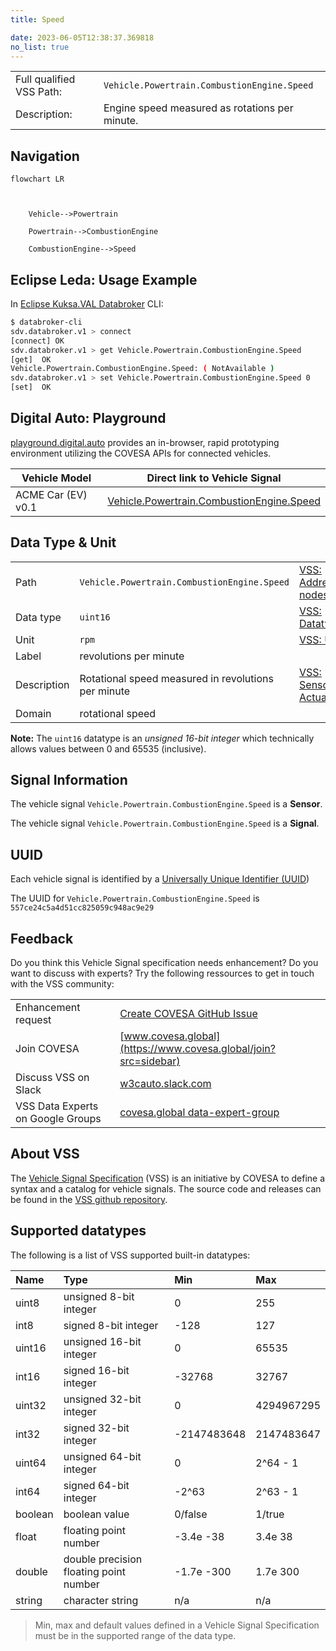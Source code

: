 ```yaml
---
title: Speed

date: 2023-06-05T12:38:37.369818
no_list: true
---
```



| | |
|---|---|
| Full qualified VSS Path: | `Vehicle.Powertrain.CombustionEngine.Speed` |
| Description: | Engine speed measured as rotations per minute. |

## Navigation

```mermaid
flowchart LR



    Vehicle-->Powertrain

    Powertrain-->CombustionEngine

    CombustionEngine-->Speed

```

## Eclipse Leda: Usage Example

In [Eclipse Kuksa.VAL Databroker](https://github.com/eclipse/kuksa.val/tree/master/kuksa_databroker) CLI:



```bash
$ databroker-cli
sdv.databroker.v1 > connect
[connect] OK
sdv.databroker.v1 > get Vehicle.Powertrain.CombustionEngine.Speed
[get]  OK
Vehicle.Powertrain.CombustionEngine.Speed: ( NotAvailable )
sdv.databroker.v1 > set Vehicle.Powertrain.CombustionEngine.Speed 0
[set]  OK
```

## Digital Auto: Playground

[playground.digital.auto](http://digital.auto) provides an in-browser, rapid prototyping environment utilizing the COVESA APIs for connected vehicles. 

| Vehicle Model | Direct link to Vehicle Signal |
|---|---|
| ACME Car (EV) v0.1 | [Vehicle.Powertrain.CombustionEngine.Speed](https://digitalauto.netlify.app/model/STLWzk1WyqVVLbfymb4f/cvi/list/Vehicle.Powertrain.CombustionEngine.Speed/) |

## Data Type & Unit

| | | |
|---|---|---|
| Path | `Vehicle.Powertrain.CombustionEngine.Speed` | [VSS: Addressing nodes](https://covesa.github.io/vehicle_signal_specification/rule_set/basics/) |
| Data type | `uint16` | [VSS: Datatypes](https://covesa.github.io/vehicle_signal_specification/rule_set/data_entry/data_types/) |
| Unit | `rpm` | [VSS: Units](https://covesa.github.io/vehicle_signal_specification/rule_set/data_entry/data_unit_types/) |
| Label | revolutions per minute | |
| Description | Rotational speed measured in revolutions per minute | [VSS: Sensors & Actuators](https://covesa.github.io/vehicle_signal_specification/rule_set/data_entry/sensor_actuator/) |
| Domain | rotational speed | [](https://covesa.github.io/vehicle_signal_specification/rule_set/data_entry/data_unit_types/) |



**Note:** The `uint16` datatype is an *unsigned 16-bit integer* which technically allows values between 0 and 65535 (inclusive).











## Signal Information





The vehicle signal `Vehicle.Powertrain.CombustionEngine.Speed` is a **Sensor**.

The vehicle signal `Vehicle.Powertrain.CombustionEngine.Speed` is a **Signal**.



## UUID

Each vehicle signal is identified by a [Universally Unique Identifier (UUID](https://en.wikipedia.org/wiki/Universally_unique_identifier))

The UUID for `Vehicle.Powertrain.CombustionEngine.Speed` is `557ce24c5a4d51cc825059c948ac9e29`


## Feedback

Do you think this Vehicle Signal specification needs enhancement? Do you want to discuss with experts? Try the following ressources to get in touch with the VSS community:

| | |
|---|---|
| Enhancement request | [Create COVESA GitHub Issue](https://github.com/COVESA/vehicle_signal_specification/issues/new?body=Please+describe+your+feedback&title=Signal+feedback+Vehicle.Powertrain.CombustionEngine.Speed) |
| Join COVESA | [www.covesa.global](https://www.covesa.global/join?src=sidebar) |
| Discuss VSS on Slack | [w3cauto.slack.com](http://w3cauto.slack.com/) |
| VSS Data Experts on Google Groups | [covesa.global data-expert-group](https://groups.google.com/a/covesa.global/g/data-expert-group) |

## About VSS

The [Vehicle Signal Specification](https://covesa.github.io/vehicle_signal_specification/) (VSS)
is an initiative by COVESA to define a syntax and a catalog for vehicle signals.
The source code and releases can be found in the [VSS github repository](https://github.com/COVESA/vehicle_signal_specification).

## Supported datatypes

The following is a list of VSS supported built-in datatypes:

Name       | Type                       | Min  | Max
:----------|:---------------------------|:-----|:---
uint8      | unsigned 8-bit integer     | 0    | 255
int8       | signed 8-bit integer       | -128 | 127
uint16     | unsigned 16-bit integer    |  0   | 65535
int16      | signed 16-bit integer      | -32768 | 32767
uint32     | unsigned 32-bit integer    | 0 | 4294967295
int32      | signed 32-bit integer      | -2147483648 | 2147483647
uint64     | unsigned 64-bit integer    | 0    | 2^64 - 1
int64      | signed 64-bit integer      | -2^63 | 2^63 - 1
boolean    | boolean value              | 0/false | 1/true
float      | floating point number      | -3.4e -38 | 3.4e 38
double     | double precision floating point number | -1.7e -300 | 1.7e 300
string     | character string           | n/a  | n/a

> Min, max and default values defined in a Vehicle Signal Specification must be in the supported range of the data type.
